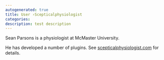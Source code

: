 ```yaml
---
autogenerated: true
title: User ›Scepticalphysiologist
categories: 
description: test description
---
```


Sean Parsons is a physiologist at McMaster University.

He has developed a number of plugins. See [scepticalphysiologist.com](http://scepticalphysiologist.com/code/code.html) for details.
